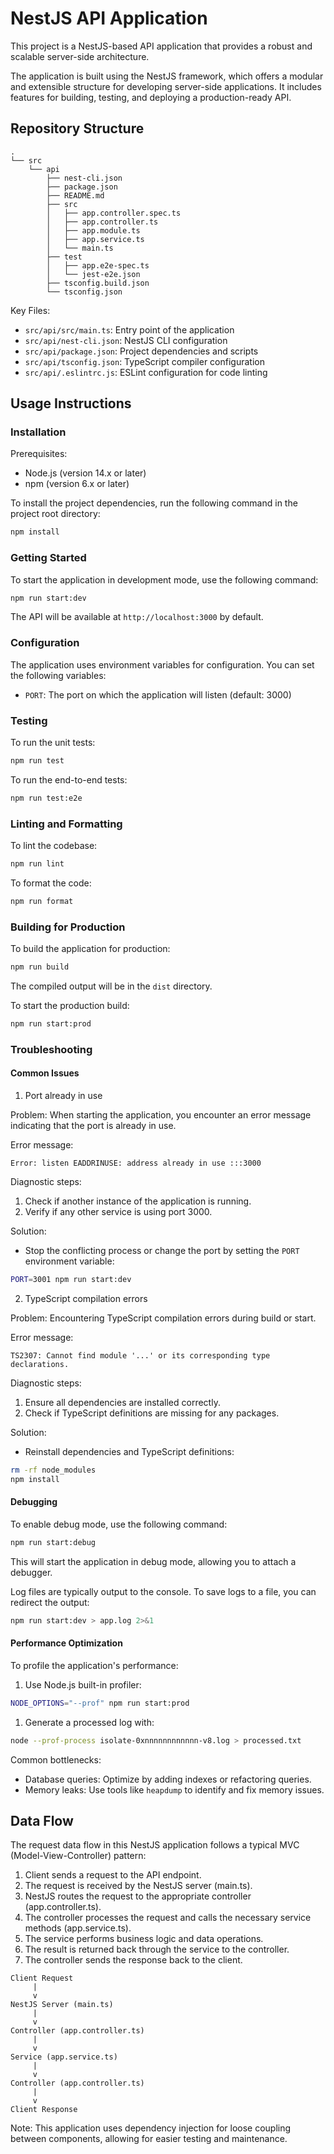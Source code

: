 # NestJS API Application

This project is a NestJS-based API application that provides a robust and scalable server-side architecture.

The application is built using the NestJS framework, which offers a modular and extensible structure for developing server-side applications. It includes features for building, testing, and deploying a production-ready API.

## Repository Structure

```console
.
└── src
    └── api
        ├── nest-cli.json
        ├── package.json
        ├── README.md
        ├── src
        │   ├── app.controller.spec.ts
        │   ├── app.controller.ts
        │   ├── app.module.ts
        │   ├── app.service.ts
        │   └── main.ts
        ├── test
        │   ├── app.e2e-spec.ts
        │   └── jest-e2e.json
        ├── tsconfig.build.json
        └── tsconfig.json
```

Key Files:

- `src/api/src/main.ts`: Entry point of the application
- `src/api/nest-cli.json`: NestJS CLI configuration
- `src/api/package.json`: Project dependencies and scripts
- `src/api/tsconfig.json`: TypeScript compiler configuration
- `src/api/.eslintrc.js`: ESLint configuration for code linting

## Usage Instructions

### Installation

Prerequisites:

- Node.js (version 14.x or later)
- npm (version 6.x or later)

To install the project dependencies, run the following command in the project root directory:

```bash
npm install
```

### Getting Started

To start the application in development mode, use the following command:

```bash
npm run start:dev
```

The API will be available at `http://localhost:3000` by default.

### Configuration

The application uses environment variables for configuration. You can set the following variables:

- `PORT`: The port on which the application will listen (default: 3000)

### Testing

To run the unit tests:

```bash
npm run test
```

To run the end-to-end tests:

```bash
npm run test:e2e
```

### Linting and Formatting

To lint the codebase:

```bash
npm run lint
```

To format the code:

```bash
npm run format
```

### Building for Production

To build the application for production:

```bash
npm run build
```

The compiled output will be in the `dist` directory.

To start the production build:

```bash
npm run start:prod
```

### Troubleshooting

#### Common Issues

1. Port already in use

Problem: When starting the application, you encounter an error message indicating that the port is already in use.

Error message:

```
Error: listen EADDRINUSE: address already in use :::3000
```

Diagnostic steps:

1. Check if another instance of the application is running.
2. Verify if any other service is using port 3000.

Solution:

- Stop the conflicting process or change the port by setting the `PORT` environment variable:

```bash
PORT=3001 npm run start:dev
```

2. TypeScript compilation errors

Problem: Encountering TypeScript compilation errors during build or start.

Error message:

```
TS2307: Cannot find module '...' or its corresponding type declarations.
```

Diagnostic steps:

1. Ensure all dependencies are installed correctly.
2. Check if TypeScript definitions are missing for any packages.

Solution:

- Reinstall dependencies and TypeScript definitions:

```bash
rm -rf node_modules
npm install
```

#### Debugging

To enable debug mode, use the following command:

```bash
npm run start:debug
```

This will start the application in debug mode, allowing you to attach a debugger.

Log files are typically output to the console. To save logs to a file, you can redirect the output:

```bash
npm run start:dev > app.log 2>&1
```

#### Performance Optimization

To profile the application's performance:

1. Use Node.js built-in profiler:

```bash
NODE_OPTIONS="--prof" npm run start:prod
```

1. Generate a processed log with:

```bash
node --prof-process isolate-0xnnnnnnnnnnnn-v8.log > processed.txt
```

Common bottlenecks:

- Database queries: Optimize by adding indexes or refactoring queries.
- Memory leaks: Use tools like `heapdump` to identify and fix memory issues.

## Data Flow

The request data flow in this NestJS application follows a typical MVC (Model-View-Controller) pattern:

1. Client sends a request to the API endpoint.
2. The request is received by the NestJS server (main.ts).
3. NestJS routes the request to the appropriate controller (app.controller.ts).
4. The controller processes the request and calls the necessary service methods (app.service.ts).
5. The service performs business logic and data operations.
6. The result is returned back through the service to the controller.
7. The controller sends the response back to the client.

```
Client Request
     |
     v
NestJS Server (main.ts)
     |
     v
Controller (app.controller.ts)
     |
     v
Service (app.service.ts)
     |
     v
Controller (app.controller.ts)
     |
     v
Client Response
```

Note: This application uses dependency injection for loose coupling between components, allowing for easier testing and maintenance.
